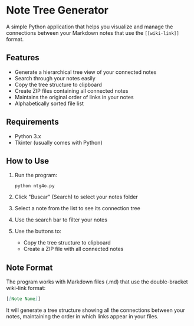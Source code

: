 # Note Tree Generator

A simple Python application that helps you visualize and manage the connections between your Markdown notes that use the `[[wiki-link]]` format.

## Features

- Generate a hierarchical tree view of your connected notes
- Search through your notes easily
- Copy the tree structure to clipboard
- Create ZIP files containing all connected notes
- Maintains the original order of links in your notes
- Alphabetically sorted file list

## Requirements

- Python 3.x
- Tkinter (usually comes with Python)

## How to Use

1. Run the program:
   ```
   python ntg4o.py
   ```

2. Click "Buscar" (Search) to select your notes folder
3. Select a note from the list to see its connection tree
4. Use the search bar to filter your notes
5. Use the buttons to:
   - Copy the tree structure to clipboard
   - Create a ZIP file with all connected notes

## Note Format

The program works with Markdown files (.md) that use the double-bracket wiki-link format:

```markdown
[[Note Name]]
```

It will generate a tree structure showing all the connections between your notes, maintaining the order in which links appear in your files.